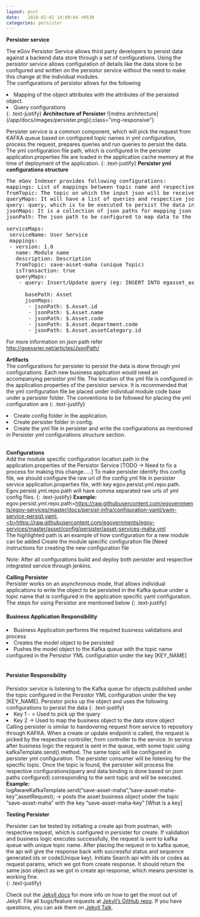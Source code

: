 ```yaml
---
layout: post
date:   2018-02-02 14:00:04 +0530
categories: persister
---
```

<b>Persister service</b>

The eGov Persistor Service allows third party developers to persist data against a backend data store through a set of configurations. Using the persistor service allows configuration of details like the data store to be configured and written on the persistor service without the need to make this change at the individual modules.<br>
The configurations of persistor allows for the following
<li>Mapping of the object attributes with the attributes of the persisted object.</li>
<li>Query configurations</li>
{: .text-justify}
<b>Architecture of Persister</b>
![mdms architecture](/app/docs/images/persister.png){:class="img-responsive"}


Persister service is a common component, which will pick the request from KAFKA queue based on configured topic names in yml configuration, process the request, prepares queries and run queries to persist the data. The yml configuration file path, which is configured in the persister application.properties file are loaded in the application cache memory at the time of deployment of the application.
{: .text-justify}
<b>Persister yml configurations structure</b>
<pre>
The eGov Indexer provides following configurations:
mappings: List of mappings between topic name and respective configurations.
fromTopic: The topic on which the input json will be received, This will be the parent topic for the list of persister configs.
queryMaps: It will have a list of queries and respective json mappings configurations.
query: query, which is to be executed to persist the data in database.
jsonMaps: It is a collection of json paths for mapping json data to query placeholder.
jsonPath: The json path to be configured to map data to the query placeholder.

serviceMaps:
 serviceName: User Service
 mappings:
 - version: 1.0
   name: Module name
   description: Description
   fromTopic: save-asset-maha (unique Topic)
   isTransaction: true
   queryMaps:
    - query: Insert/Update query (eg: INSERT INTO egasset_asset( id, name, code, departmentcode, assetcategory)VALUES (?, ?, ?, ?, ?);)

      basePath: Asset
      jsonMaps:
       - jsonPath: $.Asset.id
       - jsonPath: $.Asset.name
       - jsonPath: $.Asset.code
       - jsonPath: $.Asset.department.code
       - jsonPath: $.Asset.assetCategory.id
</pre>
For more information on json path refer http://goessner.net/articles/JsonPath/

<b>Artifacts</b><br>
The configurations for persister to persist the data is done through  yml configurations. Each new business application would need an accompanying persistor yml file. The location of the yml file is configured in the application.properties of the persistor service. It is recommended that the yml configuration file  be placed under individual module code base under a  persister folder.
The conventions to be followed for placing the yml configuration are
{: .text-justify}
<li>Create config folder in the application.</li>
<li>Create persister folder in config.</li>
<li>Create the yml file in persister and write the configurations as mentioned in Persister yml configurations structure section.</li><br>

<b>Configurations</b><br>
Add the module specific configuration location path in the application.properties of the Persistor Service [TODO -> Need to fix a process for making this change…..]
To make persister identify this config file, we should configure the raw url of the config yml file in persister service application.properties file, with key egov.persist.yml.repo.path. Egov.persist.yml.repo.path will have comma separated raw urls of yml config files.
{: .text-justify}
<b>Example:</b>
egov.persist.yml.repo.path=https://raw.githubusercontent.com/egovernments/egov-services/master/docs/persist-infra/configuration-yaml/swm-service-persist.yaml,<b>https://raw.githubusercontent.com/egovernments/egov-services/master/asset/config/persister/asset-services-maha.yml</b><br>
The highlighted path is an example of how configuration for a new module can be added
Create the module specific configuration file [Need instructions for creating the new configuration file

Note: After all configurations build and deploy both persister and respective integrated service through jenkins.




<b>Calling Persister</b><br/>
Persister works on an asynchronous mode, that allows individual applications to write the object to be persisted in the Kafka queue under a topic name that is configured in the application specific yaml configuration. The steps for using Persistor are mentioned below
{: .text-justify}
<h4>Business Application Responsibility</h4>
<li>Business Application performs the required business validations and process</li>
<li>Creates the model object to be persisted</li>
<li>Pushes the model object to the Kafka queue with the topic name configured in the Persistor YML configuration under the key [KEY_NAME]</li><br>
<h4>Persistor Responsibility</h4>
Persistor service is listening to the Kafka queue for objects published under the topic configured in the Persistor YML configuration under the key [KEY_NAME].
Persistor picks up the object and uses the following configurations to persist the data
{: .text-justify}
<li>Key 1 - > Used to pick up the query</li>
<li>Key 2 -> Used to map the business object to the data store object</li>
Calling persister is similar to handovering request from service to repository through KAFKA. When a create or update endpoint is called, the request is picked by the respective controller, from controller to the service. In service after business logic the request is sent in the queue, with some topic using kafkaTemplate.send() method. The same topic will be configured in persister yml configuration. The persister consumer will be listening for the specific topic. Once the topic is found, the persister will process the respective configurations(query and data binding is done based on json paths configured) corresponding to the sent topic and will be executed.
<br><b>Example:</b><br>
logAwareKafkaTemplate.send(“save-asset-maha”,”save-asset-maha-key”,assetRequest); -> posts the asset business object under the topic “save-asset-maha” with the key “save-asset-maha-key” [What is a key]


<b>Testing Persister</b>

Persister can be tested by initiating a create api from postman, with respective request, which is configured in persister for create. If validation and business logic executes successfully, the request is sent to kafka queue with unique topic name. After placing the request in to kafka queue, the api will give the response back with successful status and sequence generated ids or code(Unique key).
Initiate Search api with ids or codes as request params, which we got from create response. It should return the same json object as we got in create api response, which means persister is working fine.  
{: .text-justify}




Check out the [Jekyll docs][jekyll-docs] for more info on how to get the most out of Jekyll. File all bugs/feature requests at [Jekyll’s GitHub repo][jekyll-gh]. If you have questions, you can ask them on [Jekyll Talk][jekyll-talk].

[jekyll-docs]: http://jekyllrb.com/docs/home
[jekyll-gh]:   https://github.com/jekyll/jekyll
[jekyll-talk]: https://talk.jekyllrb.com/
